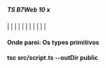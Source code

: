 ##### TS B7Web 10 x

|   |   |   |   |   |   |   |   |   |   |

#### Onde parei: Os types primitivos

#### tsc src/script.ts --outDir public